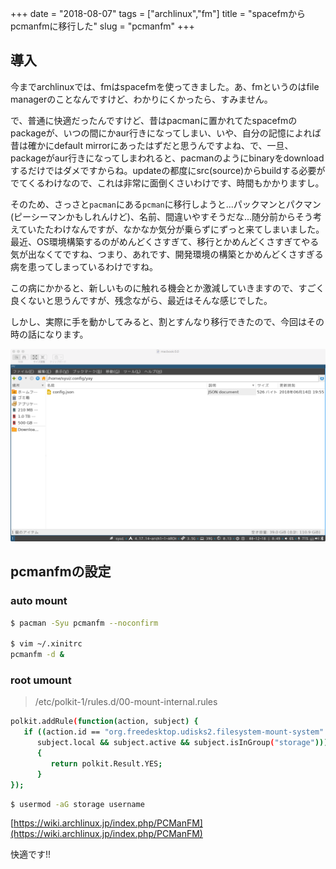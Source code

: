 +++
date = "2018-08-07"
tags = ["archlinux","fm"]
title = "spacefmからpcmanfmに移行した"
slug = "pcmanfm"
+++

## 導入

今までarchlinuxでは、fmはspacefmを使ってきました。あ、fmというのはfile managerのことなんですけど、わかりにくかったら、すみません。

で、普通に快適だったんですけど、昔はpacmanに置かれてたspacefmのpackageが、いつの間にかaur行きになってしまい、いや、自分の記憶によれば昔は確かにdefault mirrorにあったはずだと思うんですよね、で、一旦、packageがaur行きになってしまわれると、pacmanのようにbinaryをdownloadするだけではダメですからね。updateの都度にsrc(source)からbuildする必要がでてくるわけなので、これは非常に面倒くさいわけです、時間もかかりますし。

そのため、さっさと`pacman`にある`pcman`に移行しようと...パックマンとパクマン(ピーシーマンかもしれんけど)、名前、間違いやすそうだな...随分前からそう考えていたたわけなんですが、なかなか気分が乗らずにずっと来てしまいました。最近、OS環境構築するのがめんどくさすぎて、移行とかめんどくさすぎてやる気が出なくてですね、つまり、あれです、開発環境の構築とかめんどくさすぎる病を患ってしまっているわけですね。

この病にかかると、新しいものに触れる機会とか激減していきますので、すごく良くないと思うんですが、残念ながら、最近はそんな感じでした。

しかし、実際に手を動かしてみると、割とすんなり移行できたので、今回はその時の話になります。

![](https://raw.githubusercontent.com/syui/img/master/old/archlinux_pcmanfm_01.png)

## pcmanfmの設定

### auto mount

```sh
$ pacman -Syu pcmanfm --noconfirm

$ vim ~/.xinitrc 
pcmanfm -d &
```

### root umount

> /etc/polkit-1/rules.d/00-mount-internal.rules

```sh
polkit.addRule(function(action, subject) {
   if ((action.id == "org.freedesktop.udisks2.filesystem-mount-system" &&
      subject.local && subject.active && subject.isInGroup("storage")))
      {
         return polkit.Result.YES;
      }
});
```

```sh
$ usermod -aG storage username
```

[https://wiki.archlinux.jp/index.php/PCManFM](https://wiki.archlinux.jp/index.php/PCManFM)


快適です!!
